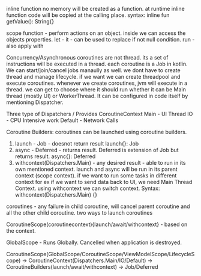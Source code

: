 

inline function
  no memory will be created as a function. at runtime inline function code will be copied at the calling place.
  syntax: inline fun getValue(): String{} 
  
scope function - perform actions on an object. inside we can access the objects properties.
let - it - can be used to replace if not null condition. 
run - 
also 
apply
with

Concurrency/Asynchronous
coroutines are not thread. its a set of instructions will be executed in a thread. each coroutine is a Job in kotlin. We can start/join/cancel jobs manaully as well. 
we dont have to create thread and manage lifecycle. if we want we can create threadpool and execute coroutines.
whenever we create coroutines, jvm will execute in a thread. we can get to choose where it should run whether it can be Main thread (mostly UI) or WorkerThread.
It can be configured in code itself by mentioning Dispatcher.

Three type of Dispatchers / Provides CoroutineContext
Main - UI Thread
IO - CPU Intensive work
Default - Network Calls


Coroutine Builders: coroutines can be launched using coroutine builders. 
1. launch - Job - doesnot return result
     launch{}: Job
2. async - Deferred - returns result. Deferred is extension of Job but returns result. 
     async{}: Deferred<T>
3. withcontext(Dispatchers.Main) - any desired result - able to run in its own mentioned context.
      launch and async will be run in its parent context (scope context). if we want to run some tasks in different context
      for ex if we want to send data back to UI, we need Main Thread Context. using withcontext we can switch context.
      Syntax:  withcontext(Dispatchers.Main) {}


coroutines - any failure in child coroutine, will cancel parent coroutine and all the other child coroutine.
two ways to launch coroutines

CoroutineScope(coroutinecontext){launch/await/withcontext} - based on the context.

GlobalScope - Runs Globally. Cancelled when application is destroyed.

CoroutineScope(GlobalScope/CoroutineScope/ViewModelScope/LifecycleScope) -> CoroutineContext(Dispatchers.Main/IO/Default) -> CoroutineBuilders(launch/await/withcontext) -> Job/Deferred
